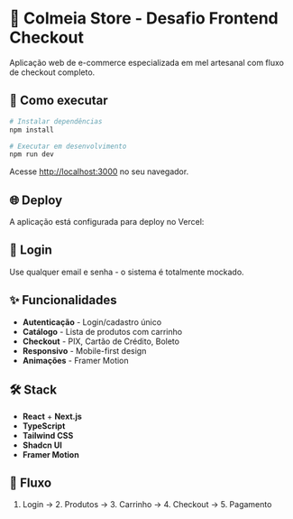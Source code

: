 # 🍯 Colmeia Store - Desafio Frontend Checkout

Aplicação web de e-commerce especializada em mel artesanal com fluxo de checkout completo.

## 🚀 Como executar

```bash
# Instalar dependências
npm install

# Executar em desenvolvimento
npm run dev
```

Acesse [http://localhost:3000](http://localhost:3000) no seu navegador.

## 🌐 Deploy

A aplicação está configurada para deploy no Vercel:


## 🔑 Login

Use qualquer email e senha - o sistema é totalmente mockado.

## ✨ Funcionalidades

- **Autenticação** - Login/cadastro único
- **Catálogo** - Lista de produtos com carrinho
- **Checkout** - PIX, Cartão de Crédito, Boleto
- **Responsivo** - Mobile-first design
- **Animações** - Framer Motion

## 🛠️ Stack

- **React** + **Next.js**
- **TypeScript**
- **Tailwind CSS**
- **Shadcn UI**
- **Framer Motion**

## 📱 Fluxo

1. Login → 2. Produtos → 3. Carrinho → 4. Checkout → 5. Pagamento